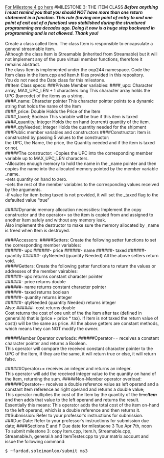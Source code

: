 [For Milestone 4 go here](https://github.com/Seneca-OOP244/FP20151MS4)
#MILESTONE 3: THE ITEM CLASS 
***Before anything I must remind you that you should NOT have more than one return statement in a function. This rule (having one point of entry to and one point of exit out of a function) was stablished during the structured programming era decades ago. Doing it now is a huge step backward in programming and is not allowed. Thank you!***<br /><br />
Create a class called Item. The class Item is responsible to encapsulate a general streamable item.<br />
Although the class Item is Streamable (inherited from Streamable) but it will not implement any of the pure virtual member functions, therefore it remains abstract.<br />
The class Item is implemented under the oop244 namespace. Code the Item class in the Item.cpp and Item.h files provided in this repository.<br />
You do not need the Date class for this milestone. <br />
##Item Class specs:
###Private Member variables:
####_upc:  Character array, MAX_UPC_LEN + 1 characters long
This character array holds the UPC (barcode) of the items as a string.<br />
####_name: Character pointer
This character pointer points to a dynamic string that holds the name of the Item<br />
####_price: Double
Holds the Price of the Item<br />
####_taxed; Boolean
This variable will be true if this item is taxed<br />
####_quantity; Integer
Holds the on hand (current) quantity of the item.<br />
####_qtyNeeded; Integer
Holds the quantity needed for the shipment<br />
###Public member variables and constructors
####Constructor:
Item is constructed by passing 5 values to the constructor:<br />
the UPC, the Name, the price, the Quantity needed and if the item is taxed or not. <br />
#####The constructor:
-Copies the UPC into the corresponding member variable up to MAX_UPC_LEN characters. <br />
-Allocates enough memory to hold the name in the _name pointer and then copies the name into the allocated memory pointed by the member variable _name.<br />
-sets quantity on hand to zero. <br />
-sets the rest of the member variables to the corresponding values received by the arguments.<br />
-if value for item being taxed is not provided, it will set the _taxed flag to the defaulted value “true”<br />

#####Dynamic memory allocation necessities:
Implement the copy constructor and the operator= so the item is copied from and assigned to another Item safely and without any memory leak.<br />
Also implement the destructor to make sure the memory allocated by _name is freed when Item is destroyed. <br />

####Accessors:
#####Setters:
Create the following setter functions to set the corresponding member variables:<br />
######- upc
######- price
######- name
######- taxed
######- quantity
######- qtyNeeded  (quantity Needed)
All the above setters return void. <br />
#####Getters:
Create the following getter functions to return the values or addresses of the member vairables: <br />
######- upc
returns constant character pointer<br />
######- price
returns double<br />
######- name
returns constant character pointer<br />
######- taxed
returns boolean<br />
######- quantity
returns integer<br />
######- qtyNeeded  (quantity Needed)
returns integer<br />
Also:
######- cost
returns double<br />
Cost returns the cost of one unit of the the item after tax (defined in general.h) that is (price + price * tax). If Item is not taxed the return value of cost() will be the same as price.
All the above getters are constant methods, which means they can NOT modify the owner. <br />

#####Member Operator overloads:
######Operator==
receives a constant character pointer and returns a Boolean. <br />
This operator will compare the received constant character pointer to the UPC of the Item, if they are the same, it will return true or else, it will return false. <br />

######Operator+=
receives an integer and returns an integer. <br />
This operator will add the received integer value to the quantity on hand of the Item, returning the sum.
#####Non-Member operator overload:<br />
######Operator+=
receives a double reference value as left operand and a constant Item reference as right operand and returns a double value;<br />
This operator multiplies the cost of the Item by the quantity of the ~~time~~***Item*** and then adds that value to the left operand and returns the result. <br />
Essentially this means: This operator adds the total cost of the item on-hand to the left operand, which is a double reference and then returns it. <br />
##Submission:
Refer to your professor’s instructions for submission.
###Due Date:
Refer to your professor’s instructions for submission due date;
####Sections E and F
Due date for milestaone 3 Tue Apr 7th, noon <br />
To submit milestone 3: copy Item.cpp, Item.h, Streamable.cpp, Streamable.h, general.h and ItemTester.cpp to your matrix account and issue the following command:<br />
<pre>
$ ~fardad.soleimanloo/submit_ms3
</pre>
